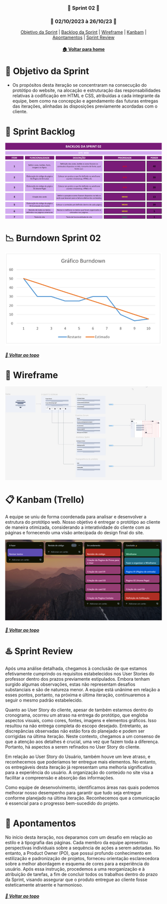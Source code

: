 <div  align="center">

### :beginner: Sprint 02 :beginner:

### :date: 02/10/2023 à 26/10/23 :date:

</div>

<div  align="center">

<a  href="#dart-objetivo-da-sprint">Objetivo da Sprint</a> | <a  href="#triangular_flag_on_post-sprint-backlog">Backlog da Sprint</a> | <a  href="#page_facing_up-wireframe">Wireframe</a> | <a  href="#clipboard-kanbam-trello">Kanbam</a> | <a  href="#pushpin-apontamentos">Apontamentos</a> | <a  href="#hotsprings-sprint-review">Sprint Review</a>

</div>

<div  align="center">

</div>

<div  align="center">

#### [ :house: Voltar para home](./README.md)

</div>

# :dart: Objetivo da Sprint

- Os propósitos desta iteração se concentraram na consecução do protótipo do website, na alocação e estruturação das responsabilidades relativas à codificação em HTML e CSS, atribuídas a cada integrante da equipe, bem como na concepção e agendamento das futuras entregas das iterações, alinhadas às disposições previamente acordadas com o cliente.

# :triangular_flag_on_post: Sprint Backlog

[![Sprint Backlog](./imgs/Sprint02_BackLogList.PNG)](./imgs/Sprint02_BackLogList.PNG)

# :chart_with_downwards_trend: Burndown Sprint 02

[![Brundown Sprint01](./imgs/Burndown_Sprint02.PNG)](./imgs/Burndown_Sprint02.PNG)

##### [:rocket: Voltar ao topo ](#dart-objetivo-da-sprint)

# :page_facing_up: Wireframe

[![Wireframe](./imgs/WireFrame.PNG)](https://www.figma.com/file/NlvWUeXkm24HkJzpUlTSe8/Web-Wizards?type=design&node-id=0-1&mode=design&t=d2QDJjhf6EplNvEl-0)

# :clipboard: Kanbam (Trello)

A equipe se uniu de forma coordenada para analisar e desenvolver a estrutura do protótipo web. Nosso objetivo é entregar o protótipo ao cliente de maneira otimizada, considerando a interatividade do cliente com as páginas e fornecendo uma visão antecipada do design final do site.

[![Kanbam Trello](./imgs/TrelloSprint02.PNG)](./imgs/TrelloSprint02.PNG)

##### [:rocket: Voltar ao topo ](#dart-objetivo-da-sprint)

# :hotsprings: Sprint Review

Após uma análise detalhada, chegamos à conclusão de que estamos efetivamente cumprindo os requisitos estabelecidos nos User Stories do professor dentro dos prazos previamente estipulados. Embora tenham surgido algumas observações, estas não representam desafios substanciais e são de natureza menor. A equipe está unânime em relação a esses pontos, portanto, na próxima e última iteração, continuaremos a seguir o mesmo padrão estabelecido.

Quanto ao User Story do cliente, apesar de também estarmos dentro do cronograma, ocorreu um atraso na entrega do protótipo, que engloba aspectos visuais, como cores, fontes, imagens e elementos gráficos. Isso resultou na não entrega completa do escopo desejado. Entretanto, as discrepâncias observadas não estão fora do planejado e podem ser corrigidas na última iteração. Neste contexto, chegamos a um consenso de que a atenção aos detalhes é crucial, uma vez que fazem toda a diferença. Portanto, há aspectos a serem refinados no User Story do cliente.

Em relação ao User Story do Usuário, também houve um leve atraso, e reconhecemos que poderíamos ter entregue mais elementos. No entanto, os entregáveis desta iteração já representam uma melhoria significativa para a experiência do usuário. A organização do conteúdo no site visa a facilitar a compreensão e absorção das informações.

Como equipe de desenvolvimento, identificamos áreas nas quais podemos melhorar nosso desempenho para garantir que tudo seja entregue conforme planejado na última iteração. Reconhecemos que a comunicação é essencial para o progresso bem-sucedido do projeto.

# :pushpin: Apontamentos

No início desta iteração, nos deparamos com um desafio em relação ao estilo e à tipografia das páginas. Cada membro da equipe apresentou perspectivas individuais sobre a sequência de ações a serem adotadas. No entanto, a Product Owner (PO), que possui profundo conhecimento em estilização e padronização de projetos, forneceu orientação esclarecedora sobre a melhor abordagem e esquema de cores para a experiência do usuário. Após essa instrução, procedemos a uma reorganização e à atribuição de tarefas, a fim de concluir todos os trabalhos dentro do prazo da Sprint, visando assegurar que o produto entregue ao cliente fosse esteticamente atraente e harmonioso.

##### [:rocket: Voltar ao topo ](#dart-objetivo-da-sprint)
